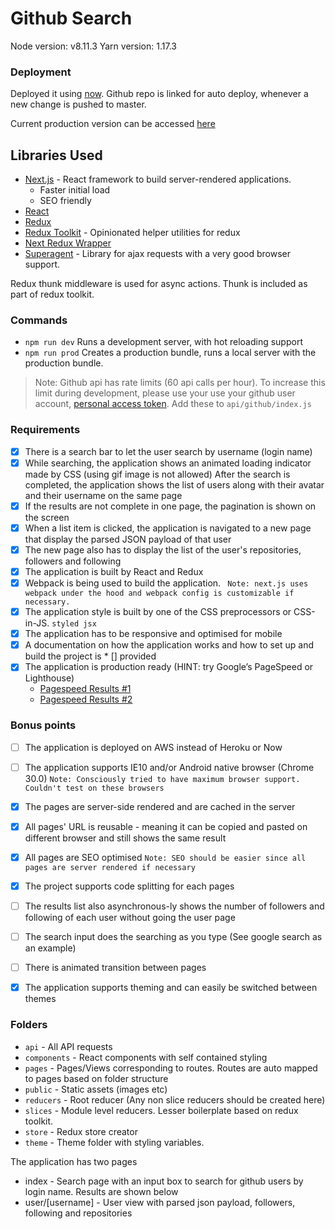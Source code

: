 # Github Search
Node version: v8.11.3
Yarn version: 1.17.3

### Deployment

Deployed it using [now](https://github.com/zeit/now). Github repo is linked for auto deploy, whenever a new change is pushed to master.

Current production version can be accessed [here](https://github-search-kohl-one.now.sh/)


## Libraries Used
* [Next.js](https://nextjs.org/) - React framework to build server-rendered applications.
    * Faster initial load
    * SEO friendly
* [React](https://reactjs.org/)
* [Redux](https://redux.js.org/)
* [Redux Toolkit](https://redux-toolkit.js.org/) - Opinionated helper utilities for redux
* [Next Redux Wrapper](https://github.com/kirill-konshin/next-redux-wrapper)
* [Superagent](https://github.com/visionmedia/superagent) - Library for ajax requests with a very good browser support.

Redux thunk middleware is used for async actions. Thunk is included as part of redux toolkit.


### Commands

* `npm run dev` Runs a development server, with hot reloading support
* `npm run prod` Creates a production bundle, runs a local server with the production bundle.

> Note: Github api has rate limits (60 api calls per hour). To increase this limit during development, please use your use your github user account, [personal access token](https://github.com/settings/tokens). Add these to `api/github/index.js`

### Requirements
* [x] There is a search bar to let the user search by username (login name)
* [x] While searching, the application shows an animated loading indicator made by CSS (using gif image is not allowed)
After the search is completed, the application shows the list of users along with their avatar and their username on the same page
* [x] If the results are not complete in one page, the pagination is shown on the screen
* [x] When a list item is clicked, the application is navigated to a new page that display the parsed JSON payload of that user
* [x] The new page also has to display the list of the user's repositories, followers and following
* [x] The application is built by React and Redux
* [x] Webpack is being used to build the application. ` Note: next.js uses webpack under the hood and webpack config is customizable if necessary.`
* [x] The application style is built by one of the CSS preprocessors or CSS-in-JS. `styled jsx`
* [x] The application has to be responsive and optimised for mobile
* [x] A documentation on how the application works and how to set up and build the project is * [] provided
* [x] The application is production ready (HINT: try Google’s PageSpeed or Lighthouse) 
    * [Pagespeed Results #1](https://developers.google.com/speed/pagespeed/insights/?url=https%3A%2F%2Fgithub-search-kohl-one.now.sh%2F&tab=desktop)
    * [Pagespeed Results #2](https://developers.google.com/speed/pagespeed/insights/?url=https%3A%2F%2Fgithub-search-kohl-one.now.sh%2Fuser%2Fjssridhar&tab=desktop)
### Bonus points
* [ ] The application is deployed on AWS instead of Heroku or Now
* [ ] The application supports IE10 and/or Android native browser (Chrome 30.0) `Note: Consciously tried to have maximum browser support. Couldn't test on these browsers `
* [x] The pages are server-side rendered and are cached in the server
* [x] All pages' URL is reusable - meaning it can be copied and pasted on different browser and still shows the same result
* [x] All pages are SEO optimised `Note: SEO should be easier since all pages are server rendered if necessary`
* [x] The project supports code splitting for each pages
* [ ] The results list also asynchronous-ly shows the number of followers and following of each user without going the user page
* [ ] The search input does the searching as you type (See google search as an example)
* [ ] There is animated transition between pages
* [x] The application supports theming and can easily be switched between themes


### Folders
* `api` - All API requests
* `components` - React components with self contained styling
* `pages` - Pages/Views corresponding to routes. Routes are auto mapped to pages based on folder structure
* `public` - Static assets (images etc)
* `reducers` - Root reducer (Any non slice reducers should be created here)
* `slices` - Module level reducers. Lesser boilerplate based on redux toolkit.
* `store` - Redux store creator
* `theme` - Theme folder with styling variables.


The application has two pages
* index - Search page with an input box to search for github users by login name. Results are shown below 
* user/[username] - User view with parsed json payload, followers, following and repositories